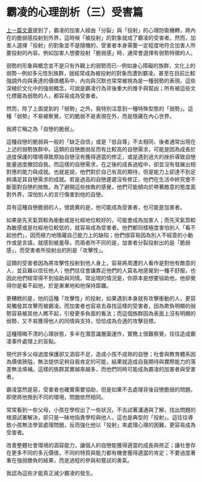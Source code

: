 # 霸凌的心理剖析（三）受害篇

[上一篇文章](https://matters.news/@lincalvino/%E9%9C%B8%E5%87%8C%E7%9A%84%E5%BF%83%E7%90%86%E5%89%96%E6%9E%90-%E4%BA%8C-%E5%8A%A0%E5%AE%B3%E7%AF%87-zdpuAqFxtQBoRp1UvZWCAqCHFcR3T7W2bVcmWHVJxrid747JP)提到了，霸凌的加害人經由「分裂」與「投射」的心理防衛機轉，將內在的脆弱感投射到外界，這時候「被投射」的對象就成了霸凌的受害者。然而，加害人選擇「投射」的對象並不是隨機的，受害者本身需要一定程度地符合加害人所要投射的內容。例如加害人想要投射「脆弱感」時，通常會選擇有弱勢特徵的人。

弱勢的形象與概念並不是只有外觀上的弱勢而已--例如身心障礙的族群，文化上的弱勢--例如多元性別族群，就經常成為被投射的對象而遭到霸凌。甚至在目前比較強調外向與表達的價值體系中，內向與沉默也常常被視為是一種弱勢的表現。這些深植於文化中的強弱概念，可說是霸凌行為背後重大的推手與幫凶；所有被這些文化標籤為弱勢的人，都容易成為受害者。

然而，除了上面提到的「弱勢」之外，我特別注意到一種特殊型態的「弱勢」。這種「弱勢」不易被察覺，它的脆弱不是表現在外，而是隱藏在內心世界。

我將它稱之為「自戀的脆弱」。

這種自戀的脆弱與一般的「缺乏自信」或是「低自尊」不太相同，後者通常出現在上述的弱勢族群中。這類的自戀脆弱反而有比較高的自戀需求，可能是因為成長於過度保護的環境導致原始自戀沒有獲得適當的修正，或是遇到過大的挫折導致自戀能量過度撤回自我。而這樣的自戀需求，在之後的成長過程中，卻並沒有發展出相對應的能力與成就。也就是說，他們對於自己有高的期待，但是能力上卻達不到足夠滿足其自戀需求的成就。若是過高的自戀遲遲沒有修正，他們在生活中終究會不斷面對自戀的挫敗。為了避開這些挫敗的感覺，他們可能傾向於帶著敵意的態度面對外界，深怕別人的言行傷害到他的自戀。

具有這種自戀脆弱的人，很詭異的是，他可能成為受害者，也可能是加害者。

如果是先天氣質較為衝動或是社經地位較好的，可能會成為加害人；而先天氣質較為敏感或是社經地位較低的，就容易成為受害者。他們都同樣極度害怕別人「看不起他們」，因而極力地隱藏自己能力上的缺陷；他們很容易因為別人不經意的小動作或是言語，就感到被羞辱。而兩者所不同的是，加害者分裂投射出的是「脆弱感」，而受害者所投射出的則是「攻擊性」。

這類的受害者因為將攻擊性投射到他人身上，容易將周遭的人看作是對他有敵意的人，並且難以信任他人；他們往往會讓靠近他們的人莫名地感覺到一種不舒服，也因此他們經常得不到協助與同情。常出現的情況是，你原本是想要協助他，他卻覺得你是看不起他，於是漸漸地和他保持距離。

更糟糕的是，他的這種「攻擊性」的投射，如果遇到本身就有攻擊衝動的人，更容易觸發其攻擊而被霸凌。而加害者也容易去尋找這樣的受害者，因為欺負明顯的弱勢容易被其他人瞧不起，引發更多負面的看法；而這個族群因為表面上沒有明顯的弱勢，又不易獲得他人的同情與支持，恰恰成為合適的攻擊目標。

這種隱晦不清的心理狀態，多半在潛意識層面運作，實務上很難察覺，往往造成霸凌事件處理上的盲點。

現代許多父母過度保護卻又涵容不足，造成小孩不成熟的自戀；社會與教育體系因為價值狹隘，無法提供足夠自我肯定的可能，結果就造成自我期待與實際能力的落差無法填補。這樣的族群其實越來越多，而他們同時可能成為霸凌的加害者與受害者。

霸凌當然是惡，受害者也確實需要協助，但是如果不去處理背後自戀脆弱的問題，即使將他換到不同的環境，問題依然相同。

常常看到一些父母，小孩在學校出了一些狀況，不去試著溝通與了解，找出問題的根源試著解決，卻只是一昧地指責學校與他人，這也是典型的「投射」。這往往導致小孩無法學習處理問題，反而強化他以「投射」來處理心理的困難，更容易成為受害者。

改善整體社會環境的涵容能力，讓個人的自戀能獲得適當的成長與修正；讓社會存在更多不同的多元價值，不同的特質與能力都有機會獲得適當的肯定；不要過度著重在強弱勝負的結果，而是過程的參與和嘗試的勇氣。

我認為這些才能真正減少霸凌的發生。  



